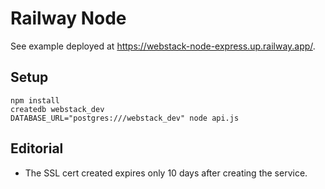 # Railway Node

See example deployed at
<https://webstack-node-express.up.railway.app/>.

## Setup

```
npm install
createdb webstack_dev
DATABASE_URL="postgres:///webstack_dev" node api.js
```

## Editorial

* The SSL cert created expires only 10 days after creating the service.
